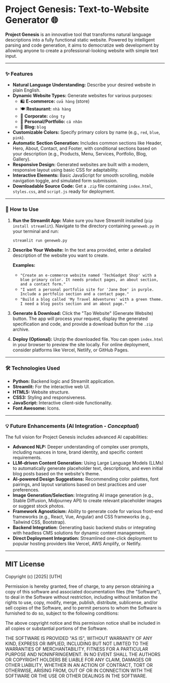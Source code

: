 # Project Genesis: Text-to-Website Generator 🌐

**Project Genesis** is an innovative tool that transforms natural language descriptions into a fully functional static website. Powered by intelligent parsing and code generation, it aims to democratize web development by allowing anyone to create a professional-looking website with simple text input.

---

### ✨ Features

* **Natural Language Understanding:** Describe your desired website in plain English.
* **Dynamic Website Types:** Generate websites for various purposes:
    * 🛍️ **E-commerce:** `cửa hàng` (store)
    * 🍽️ **Restaurant:** `nhà hàng`
    * 🏢 **Corporate:** `công ty`
    * 👤 **Personal/Portfolio:** `cá nhân`
    * 📝 **Blog:** `blog`
* **Customizable Colors:** Specify primary colors by name (e.g., `red`, `blue`, `pink`).
* **Automatic Section Generation:** Includes common sections like Header, Hero, About, Contact, and Footer, with conditional sections based on your description (e.g., Products, Menu, Services, Portfolio, Blog, Gallery).
* **Responsive Design:** Generated websites are built with a modern, responsive layout using basic CSS for adaptability.
* **Interactive Elements:** Basic JavaScript for smooth scrolling, mobile navigation toggle, and simulated form submission.
* **Downloadable Source Code:** Get a `.zip` file containing `index.html`, `styles.css`, and `script.js` ready for deployment.

---

### 🚀 How to Use

1.  **Run the Streamlit App:**
    Make sure you have Streamlit installed (`pip install streamlit`).
    Navigate to the directory containing `geneweb.py` in your terminal and run:
    ```bash
    streamlit run geneweb.py
    ```
2.  **Describe Your Website:**
    In the text area provided, enter a detailed description of the website you want to create.

    **Examples:**
    * `"Create an e-commerce website named 'TechGadget Shop' with a blue primary color. It needs product pages, an about section, and a contact form."`
    * `"I want a personal portfolio site for 'Jane Doe' in purple. Include a portfolio section and a contact page."`
    * `"Build a blog called 'My Travel Adventures' with a green theme. I need a blog posts section and an about page."`
3.  **Generate & Download:**
    Click the "Tạo Website" (Generate Website) button. The app will process your request, display the generated specification and code, and provide a download button for the `.zip` archive.
4.  **Deploy (Optional):**
    Unzip the downloaded file. You can open `index.html` in your browser to preview the site locally. For online deployment, consider platforms like Vercel, Netlify, or GitHub Pages.

---

### 🛠️ Technologies Used

* **Python:** Backend logic and Streamlit application.
* **Streamlit:** For the interactive web UI.
* **HTML5:** Website structure.
* **CSS3:** Styling and responsiveness.
* **JavaScript:** Interactive client-side functionality.
* **Font Awesome:** Icons.

---

### 💡 Future Enhancements (AI Integration - *Conceptual*)

The full vision for Project Genesis includes advanced AI capabilities:

* **Advanced NLP:** Deeper understanding of complex user prompts, including nuances in tone, brand identity, and specific content requirements.
* **LLM-driven Content Generation:** Using Large Language Models (LLMs) to automatically generate placeholder text, descriptions, and even initial blog posts based on the website's theme.
* **AI-powered Design Suggestions:** Recommending color palettes, font pairings, and layout variations based on best practices and user preferences.
* **Image Generation/Selection:** Integrating AI image generation (e.g., Stable Diffusion, Midjourney API) to create relevant placeholder images or suggest stock photos.
* **Framework Agnosticism:** Ability to generate code for various front-end frameworks (e.g., React, Vue, Angular) and CSS frameworks (e.g., Tailwind CSS, Bootstrap).
* **Backend Integration:** Generating basic backend stubs or integrating with headless CMS solutions for dynamic content management.
* **Direct Deployment Integration:** Streamlined one-click deployment to popular hosting providers like Vercel, AWS Amplify, or Netlify.

---

## MIT License

Copyright (c) [2025] [UTH]

Permission is hereby granted, free of charge, to any person obtaining a copy
of this software and associated documentation files (the "Software"), to deal
in the Software without restriction, including without limitation the rights
to use, copy, modify, merge, publish, distribute, sublicense, and/or sell
copies of the Software, and to permit persons to whom the Software is
furnished to do so, subject to the following conditions:

The above copyright notice and this permission notice shall be included in all
copies or substantial portions of the Software.

THE SOFTWARE IS PROVIDED "AS IS", WITHOUT WARRANTY OF ANY KIND, EXPRESS OR
IMPLIED, INCLUDING BUT NOT LIMITED TO THE WARRANTIES OF MERCHANTABILITY,
FITNESS FOR A PARTICULAR PURPOSE AND NONINFRINGEMENT. IN NO EVENT SHALL THE
AUTHORS OR COPYRIGHT HOLDERS BE LIABLE FOR ANY CLAIM, DAMAGES OR OTHER
LIABILITY, WHETHER IN AN ACTION OF CONTRACT, TORT OR OTHERWISE, ARISING FROM,
OUT OF OR IN CONNECTION WITH THE SOFTWARE OR THE USE OR OTHER DEALINGS IN THE
SOFTWARE.
